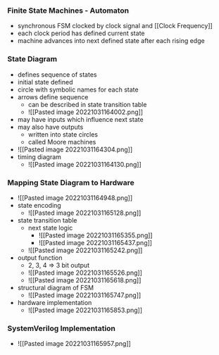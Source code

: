 ### Finite State Machines - Automaton
+ synchronous FSM clocked by clock signal and [[Clock Frequency]]
+ each clock period has defined current state
+ machine advances into next defined state after each rising edge

### State Diagram
+ defines sequence of states
+ initial state defined
+ circle with symbolic names for each state
+ arrows define sequence
	+ can be described in state transition table
	+ ![[Pasted image 20221031164002.png]]
+ may have inputs which influence next state
+ may also have outputs 
	+ written into state circles
	+ called Moore machines
+ ![[Pasted image 20221031164304.png]]
+ timing diagram
	+ ![[Pasted image 20221031164130.png]]

### Mapping State Diagram to Hardware
+ ![[Pasted image 20221031164948.png]]
+ state encoding
	+ ![[Pasted image 20221031165128.png]]
+ state transition table
	+ next state logic
		+ ![[Pasted image 20221031165355.png]]
		+ ![[Pasted image 20221031165437.png]]
	+ ![[Pasted image 20221031165242.png]]
+ output function
	+ 2, 3, 4 => 3 bit output
	+ ![[Pasted image 20221031165526.png]]
	+ ![[Pasted image 20221031165618.png]]
+ structural diagram of FSM
	+ ![[Pasted image 20221031165747.png]]
+ hardware implementation
	+ ![[Pasted image 20221031165853.png]]

### SystemVerilog Implementation
+ ![[Pasted image 20221031165957.png]]
